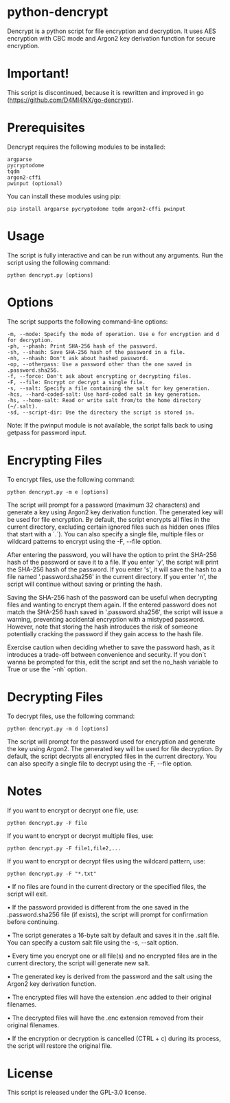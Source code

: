 # python-dencrypt
Dencrypt is a python script for file encryption and decryption. It uses AES encryption with CBC mode and Argon2 key derivation function for secure encryption.

# Important!
This script is discontinued, because it is rewritten and improved in go (https://github.com/D4MI4NX/go-dencrypt).

# Prerequisites

Dencrypt requires the following modules to be installed:

    argparse
    pycryptodome
    tqdm
    argon2-cffi
    pwinput (optional)

You can install these modules using pip:

    pip install argparse pycryptodome tqdm argon2-cffi pwinput



# Usage

The script is fully interactive and can be run without any arguments. Run the script using the following command:

    python dencrypt.py [options]



# Options

The script supports the following command-line options:

    -m, --mode: Specify the mode of operation. Use e for encryption and d for decryption.
    -ph, --phash: Print SHA-256 hash of the password.
    -sh, --shash: Save SHA-256 hash of the password in a file.
    -nh, --nhash: Don't ask about hashed password.
    -op, --otherpass: Use a password other than the one saved in .password.sha256.
    -f, --force: Don't ask about encrypting or decrypting files.
    -F, --file: Encrypt or decrypt a single file.
    -s, --salt: Specify a file containing the salt for key generation.
    -hcs, --hard-coded-salt: Use hard-coded salt in key generation.
    -hs, --home-salt: Read or write salt from/to the home directory (~/.salt).
    -sd, --script-dir: Use the directory the script is stored in.

Note: If the pwinput module is not available, the script falls back to using getpass for password input.


# Encrypting Files

To encrypt files, use the following command:

    python dencrypt.py -m e [options]

The script will prompt for a password (maximum 32 characters) and generate a key using Argon2 key derivation function. The generated key will be used for file encryption. By default, the script encrypts all files in the current directory, excluding certain ignored files such as hidden ones (files that start with a ´.´). You can also specify a single file, multiple files or wildcard patterns to encrypt using the -F, --file option.

After entering the password, you will have the option to print the SHA-256 hash of the password or save it to a file. If you enter 'y', the script will print the SHA-256 hash of the password. If you enter 's', it will save the hash to a file named '.password.sha256' in the current directory. If you enter 'n', the script will continue without saving or printing the hash.

Saving the SHA-256 hash of the password can be useful when decrypting files and wanting to encrypt them again. If the entered password does not match the SHA-256 hash saved in '.password.sha256', the script will issue a warning, preventing accidental encryption with a mistyped password. However, note that storing the hash introduces the risk of someone potentially cracking the password if they gain access to the hash file.

Exercise caution when deciding whether to save the password hash, as it introduces a trade-off between convenience and security. If you don´t wanna be prompted for this, edit the script and set the no_hash variable to True or use the ´-nh´ option.



# Decrypting Files

To decrypt files, use the following command:

    python dencrypt.py -m d [options]

The script will prompt for the password used for encryption and generate the key using Argon2. The generated key will be used for file decryption. By default, the script decrypts all encrypted files in the current directory. You can also specify a single file to decrypt using the -F, --file option.



# Notes

If you want to encrypt or decrypt one file, use:

    python dencrypt.py -F file
If you want to encrypt or decrypt multiple files, use:

    python dencrypt.py -F file1,file2,...
If you want to encrypt or decrypt files using the wildcard pattern, use:

    python dencrypt.py -F "*.txt"

• If no files are found in the current directory or the specified files, the script will exit.

• If the password provided is different from the one saved in the .password.sha256 file (if exists), the script will prompt for confirmation before continuing.

• The script generates a 16-byte salt by default and saves it in the .salt file. You can specify a custom salt file using the -s, --salt option.

• Every time you encrypt one or all file(s) and no encrypted files are in the current directory, the script will generate new salt.

• The generated key is derived from the password and the salt using the Argon2 key derivation function.

• The encrypted files will have the extension .enc added to their original filenames.

• The decrypted files will have the .enc extension removed from their original filenames.

• If the encryption or decryption is cancelled (CTRL + c) during its process, the script will restore the original file.

    
    
    
# License

This script is released under the GPL-3.0 license.
